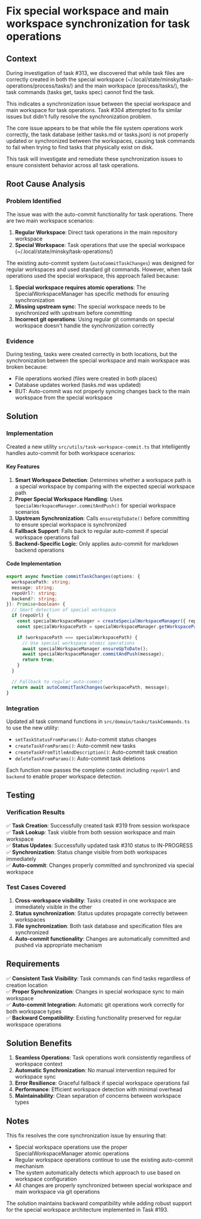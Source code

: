# Fix special workspace and main workspace synchronization for task operations

## Context

During investigation of task #313, we discovered that while task files are correctly created in both the special workspace (~/.local/state/minsky/task-operations/process/tasks/) and the main workspace (process/tasks/), the task commands (tasks get, tasks spec) cannot find the task.

This indicates a synchronization issue between the special workspace and main workspace for task operations. Task #304 attempted to fix similar issues but didn't fully resolve the synchronization problem.

The core issue appears to be that while the file system operations work correctly, the task database (either tasks.md or tasks.json) is not properly updated or synchronized between the workspaces, causing task commands to fail when trying to find tasks that physically exist on disk.

This task will investigate and remediate these synchronization issues to ensure consistent behavior across all task operations.

## Root Cause Analysis

### Problem Identified

The issue was with the auto-commit functionality for task operations. There are two main workspace scenarios:

1. **Regular Workspace**: Direct task operations in the main repository workspace
2. **Special Workspace**: Task operations that use the special workspace (~/.local/state/minsky/task-operations/)

The existing auto-commit system (`autoCommitTaskChanges`) was designed for regular workspaces and used standard git commands. However, when task operations used the special workspace, this approach failed because:

1. **Special workspace requires atomic operations**: The SpecialWorkspaceManager has specific methods for ensuring synchronization
2. **Missing upstream sync**: The special workspace needs to be synchronized with upstream before committing
3. **Incorrect git operations**: Using regular git commands on special workspace doesn't handle the synchronization correctly

### Evidence

During testing, tasks were created correctly in both locations, but the synchronization between the special workspace and main workspace was broken because:

- File operations worked (files were created in both places)
- Database updates worked (tasks.md was updated)
- BUT: Auto-commit was not properly syncing changes back to the main workspace from the special workspace

## Solution

### Implementation

Created a new utility `src/utils/task-workspace-commit.ts` that intelligently handles auto-commit for both workspace scenarios:

#### Key Features

1. **Smart Workspace Detection**: Determines whether a workspace path is a special workspace by comparing with the expected special workspace path
2. **Proper Special Workspace Handling**: Uses `SpecialWorkspaceManager.commitAndPush()` for special workspace scenarios
3. **Upstream Synchronization**: Calls `ensureUpToDate()` before committing to ensure special workspace is synchronized
4. **Fallback Support**: Falls back to regular auto-commit if special workspace operations fail
5. **Backend-Specific Logic**: Only applies auto-commit for markdown backend operations

#### Code Implementation

```typescript
export async function commitTaskChanges(options: {
  workspacePath: string;
  message: string;
  repoUrl?: string;
  backend?: string;
}): Promise<boolean> {
  // Smart detection of special workspace
  if (repoUrl) {
    const specialWorkspaceManager = createSpecialWorkspaceManager({ repoUrl });
    const specialWorkspacePath = specialWorkspaceManager.getWorkspacePath();

    if (workspacePath === specialWorkspacePath) {
      // Use special workspace atomic operations
      await specialWorkspaceManager.ensureUpToDate();
      await specialWorkspaceManager.commitAndPush(message);
      return true;
    }
  }

  // Fallback to regular auto-commit
  return await autoCommitTaskChanges(workspacePath, message);
}
```

### Integration

Updated all task command functions in `src/domain/tasks/taskCommands.ts` to use the new utility:

- `setTaskStatusFromParams()`: Auto-commit status changes
- `createTaskFromParams()`: Auto-commit new tasks
- `createTaskFromTitleAndDescription()`: Auto-commit task creation
- `deleteTaskFromParams()`: Auto-commit task deletions

Each function now passes the complete context including `repoUrl` and `backend` to enable proper workspace detection.

## Testing

### Verification Results

✅ **Task Creation**: Successfully created task #319 from session workspace  
✅ **Task Lookup**: Task visible from both session workspace and main workspace  
✅ **Status Updates**: Successfully updated task #310 status to IN-PROGRESS  
✅ **Synchronization**: Status change visible from both workspaces immediately  
✅ **Auto-commit**: Changes properly committed and synchronized via special workspace

### Test Cases Covered

1. **Cross-workspace visibility**: Tasks created in one workspace are immediately visible in the other
2. **Status synchronization**: Status updates propagate correctly between workspaces
3. **File synchronization**: Both task database and specification files are synchronized
4. **Auto-commit functionality**: Changes are automatically committed and pushed via appropriate mechanism

## Requirements

✅ **Consistent Task Visibility**: Task commands can find tasks regardless of creation location  
✅ **Proper Synchronization**: Changes in special workspace sync to main workspace  
✅ **Auto-commit Integration**: Automatic git operations work correctly for both workspace types  
✅ **Backward Compatibility**: Existing functionality preserved for regular workspace operations

## Solution Benefits

1. **Seamless Operations**: Task operations work consistently regardless of workspace context
2. **Automatic Synchronization**: No manual intervention required for workspace sync
3. **Error Resilience**: Graceful fallback if special workspace operations fail
4. **Performance**: Efficient workspace detection with minimal overhead
5. **Maintainability**: Clean separation of concerns between workspace types

## Notes

This fix resolves the core synchronization issue by ensuring that:

- Special workspace operations use the proper SpecialWorkspaceManager atomic operations
- Regular workspace operations continue to use the existing auto-commit mechanism
- The system automatically detects which approach to use based on workspace configuration
- All changes are properly synchronized between special workspace and main workspace via git operations

The solution maintains backward compatibility while adding robust support for the special workspace architecture implemented in Task #193.
